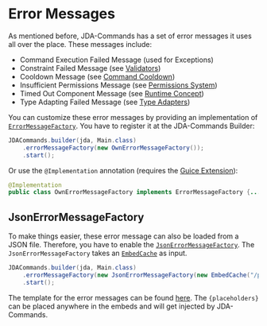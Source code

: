 # Error Messages
As mentioned before, JDA-Commands has a set of error messages it uses all over the place. These messages include:

- Command Execution Failed Message (used for Exceptions)
- Constraint Failed Message (see [Validators](../middlewares/validator.md))
- Cooldown Message (see [Command Cooldown](../middlewares/cooldown.md))
- Insufficient Permissions Message (see [Permissions System](../middlewares/permissions.md))
- Timed Out Component Message (see [Runtime Concept](../start/runtime.md#components-and-modals))
- Type Adapting Failed Message (see [Type Adapters](../middlewares/typeadapter.md))

You can customize these error messages by providing an implementation of [`ErrorMessageFactory`](https://kaktushose.github.io/jda-commands/javadocs/4/io.github.kaktushose.jda.commands.core/com/github/kaktushose/jda/commands/embeds/error/ErrorMessageFactory.html).
You have to register it at the JDA-Commands Builder:
```java
JDACommands.builder(jda, Main.class)
    .errorMessageFactory(new OwnErrorMessageFactory());
    .start();
```
Or use the `@Implementation` annotation (requires the [Guice Extension](../di.md#implementation-annotation)):
```java
@Implementation
public class OwnErrorMessageFactory implements ErrorMessageFactory {...}
```

## JsonErrorMessageFactory
To make things easier, these error message can also be loaded from a JSON file. Therefore, you have to enable the 
[`JsonErrorMessageFactory`](https://kaktushose.github.io/jda-commands/javadocs/4/io.github.kaktushose.jda.commands.core/com/github/kaktushose/jda/commands/embeds/error/JsonErrorMessageFactory.html).
The `JsonErrorMessageFactory` takes an [`EmbedCache`](https://kaktushose.github.io/jda-commands/javadocs/4/io.github.kaktushose.jda.commands.core/com/github/kaktushose/jda/commands/embeds/EmbedCache.html) as input.

```java
JDACommands.builder(jda, Main.class)
    .errorMessageFactory(new JsonErrorMessageFactory(new EmbedCache("/path/to/json/embeds.json")));
    .start();
```
The template for the error messages can be found [here](https://github.com/Kaktushose/jda-commands/blob/main/core/src/examples/embeds.json).
The `{placeholders}` can be placed anywhere in the embeds and will get injected by JDA-Commands.  